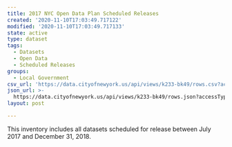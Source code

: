 ```yaml
---
title: 2017 NYC Open Data Plan Scheduled Releases
created: '2020-11-10T17:03:49.717122'
modified: '2020-11-10T17:03:49.717133'
state: active
type: dataset
tags:
  - Datasets
  - Open Data
  - Scheduled Releases
groups:
  - Local Government
csv_url: 'https://data.cityofnewyork.us/api/views/k233-bk49/rows.csv?accessType=DOWNLOAD'
json_url: >-
  https://data.cityofnewyork.us/api/views/k233-bk49/rows.json?accessType=DOWNLOAD
layout: post

---
```

This inventory includes all datasets scheduled for release between July 2017 and December 31, 2018.
